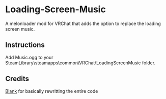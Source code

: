 # Loading-Screen-Music
A melonloader mod for VRChat that adds the option to replace the loading screen music.

## Instructions
Add Music.ogg to your SteamLibrary\steamapps\common\VRChat\LoadingScreenMusic folder.

## Credits
[Blank](https://github.com/Not-Zero-Blank) for basically rewritting the entire code

